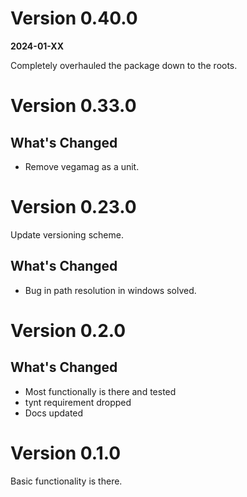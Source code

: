 # Version 0.40.0
**2024-01-XX**

Completely overhauled the package down to the roots.

# Version 0.33.0

## What's Changed
- Remove vegamag as a unit.

# Version 0.23.0

Update versioning scheme.

## What's Changed
- Bug in path resolution in windows solved.

# Version 0.2.0

## What's Changed
- Most functionally is there and tested
- tynt requirement dropped
- Docs updated

# Version 0.1.0

Basic functionality is there.
